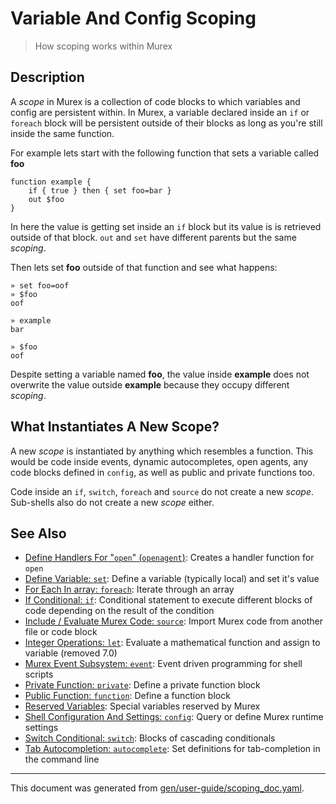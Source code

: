 # Variable And Config Scoping

> How scoping works within Murex

## Description

A _scope_ in Murex is a collection of code blocks to which variables and
config are persistent within. In Murex, a variable declared inside an `if` or
`foreach` block will be persistent outside of their blocks as long as you're
still inside the same function.

For example lets start with the following function that sets a variable called
**foo**

```
function example {
    if { true } then { set foo=bar }
    out $foo
}
```

In here the value is getting set inside an `if` block but its value is is
retrieved outside of that block. `out` and `set` have different parents but
the same _scoping_.

Then lets set **foo** outside of that function and see what happens:

```
» set foo=oof
» $foo
oof

» example
bar

» $foo
oof
```

Despite setting a variable named **foo**, the value inside **example** does not
overwrite the value outside **example** because they occupy different _scoping_.

## What Instantiates A New Scope?

A new _scope_ is instantiated by anything which resembles a function. This
would be code inside events, dynamic autocompletes, open agents, any code
blocks defined in `config`, as well as public and private functions too.

Code inside an `if`, `switch`, `foreach` and `source` do not create a new
_scope_. Sub-shells also do not create a new _scope_ either.

## See Also

* [Define Handlers For "`open`" (`openagent`)](../commands/openagent.md):
  Creates a handler function for `open`
* [Define Variable: `set`](../commands/set.md):
  Define a variable (typically local) and set it's value
* [For Each In array: `foreach`](../commands/foreach.md):
  Iterate through an array
* [If Conditional: `if`](../commands/if.md):
  Conditional statement to execute different blocks of code depending on the result of the condition
* [Include / Evaluate Murex Code: `source`](../commands/source.md):
  Import Murex code from another file or code block
* [Integer Operations: `let`](../deprecated/let.md):
  Evaluate a mathematical function and assign to variable (removed 7.0)
* [Murex Event Subsystem: `event`](../commands/event.md):
  Event driven programming for shell scripts
* [Private Function: `private`](../commands/private.md):
  Define a private function block
* [Public Function: `function`](../commands/function.md):
  Define a function block
* [Reserved Variables](../user-guide/reserved-vars.md):
  Special variables reserved by Murex
* [Shell Configuration And Settings: `config`](../commands/config.md):
  Query or define Murex runtime settings
* [Switch Conditional: `switch`](../commands/switch.md):
  Blocks of cascading conditionals
* [Tab Autocompletion: `autocomplete`](../commands/autocomplete.md):
  Set definitions for tab-completion in the command line

<hr/>

This document was generated from [gen/user-guide/scoping_doc.yaml](https://github.com/lmorg/murex/blob/master/gen/user-guide/scoping_doc.yaml).